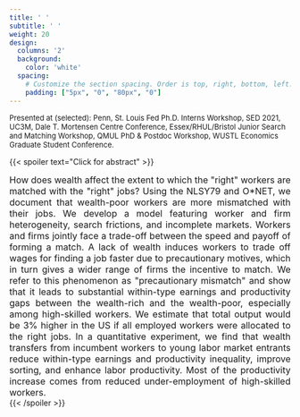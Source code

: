 ```yaml
---
title: ' '
subtitle: ' '
weight: 20
design:
  columns: '2'
  background:
    color: 'white'
  spacing:
    # Customize the section spacing. Order is top, right, bottom, left.
    padding: ["5px", "0", "80px", "0"]
---
```

<font size="2">Presented at (selected): Penn, St. Louis Fed Ph.D. Interns Workshop, SED 2021, UC3M, Dale T. Mortensen Centre Conference, Essex/RHUL/Bristol Junior Search and Matching Workshop, QMUL PhD & Postdoc Workshop, WUSTL Economics Graduate Student Conference.</font>

{{< spoiler text="Click for abstract" >}}
<font size="3"><div align="justify">How does wealth affect the extent to which the "right" workers are matched with the "right" jobs? Using the NLSY79 and O*NET, we document that wealth-poor workers are more mismatched with their jobs. We develop a model featuring worker and firm heterogeneity, search frictions, and incomplete markets. Workers and firms jointly face a trade-off between the speed and payoff of forming a match. A lack of wealth induces workers to trade off wages for finding a job faster due to precautionary motives, which in turn gives a wider range of firms the incentive to match. We refer to this phenomenon as "precautionary mismatch" and show that it leads to substantial within-type earnings and productivity gaps between the wealth-rich and the wealth-poor, especially among high-skilled workers. We estimate that total output would be 3% higher in the US if all employed workers were allocated to the right jobs. In a quantitative experiment, we find that wealth transfers from incumbent workers to young labor market entrants reduce within-type earnings and productivity inequality, improve sorting, and enhance labor productivity. Most of the productivity increase comes from reduced under-employment of high-skilled workers.</div></font>
{{< /spoiler >}}
